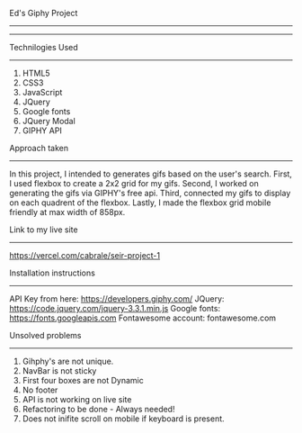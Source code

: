 Ed's Giphy Project
___________________________________________
___________________________________________



Technilogies Used
___________________________________________

1. HTML5
2. CSS3
3. JavaScript
4. JQuery
5. Google fonts
6. JQuery Modal
7. GIPHY API


Approach taken
___________________________________________

In this project, I intended to generates gifs based on the user's search. First, I used flexbox to create a 2x2 grid for my gifs. Second, I worked on generating the gifs via GIPHY's free api. Third, connected my gifs to display on each quadrent of the flexbox. Lastly, I made the flexbox grid mobile friendly at max width of 858px. 



Link to my live site
___________________________________________
https://vercel.com/cabrale/seir-project-1

Installation instructions
___________________________________________

API Key from here: https://developers.giphy.com/
JQuery: https://code.jquery.com/jquery-3.3.1.min.js 
Google fonts: https://fonts.googleapis.com
Fontawesome account: fontawesome.com


Unsolved problems
___________________________________________

1. Gihphy's are not unique.
2. NavBar is not sticky
3. First four boxes are not Dynamic
4. No footer
5. API is not working on live site
6. Refactoring to be done - Always needed!
7. Does not inifite scroll on mobile if keyboard is present.


